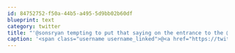 ```yaml
---
id: 84752752-f50a-44b5-a495-5d9bb02b60df
blueprint: text
category: twitter
title: "'@sonsryan tempting to put that saying on the entrance to the @okcolab!"
caption: '<span class="username username_linked">@<a href="https://twitter.com/sonsryan" title="Sonia Ryan">sonsryan</a></span> tempting to put that saying on the entrance to the <span class="username username_linked">@<a href="https://twitter.com/okcolab" title="Okanagan coLab">okcolab</a></span>!'
---
```

